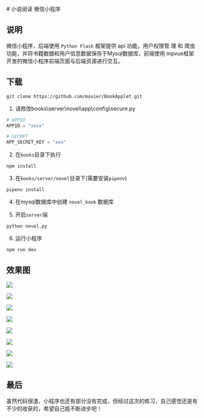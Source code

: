 ﻿﻿# 小说阅读  微信小程序

说明
--
微信小程序，后端使用 `Python Flask` 框架提供 api 功能，用户权限管
理 和 爬虫功能，并将书籍数据和用户信息数据保存于Mysql数据库，前端使用
mpvue框架开发的微信小程序前端页面与后端资源进行交互。



下载
--
```shell
git clone https://github.com/moxier/BookApplet.git
```
1. 请修改books\server\novel\app\config\secure.py
```python
# APPID
APPID = "xxxx"

# SECRET
APP_SECRET_KEY = "xxx"
```


2. 在`books`目录下执行
```shell
npm install
```


3. 在`books/server/novel`目录下(需要安装`pipenv`)
```shell
pipenv install
```

4. 在mysql数据库中创建 `novel_book` 数据库

5. 开启`server`端
```shell
python novel.py
```


6. 运行小程序
```shell 
npm run dev
```


效果图
--
![](https://github.com/moxier/BookApplet/blob/master/img/01.png)

![](https://github.com/moxier/BookApplet/blob/master/img/02.jpg)

![](https://github.com/moxier/BookApplet/blob/master/img/03.jpg)

![](https://github.com/moxier/BookApplet/blob/master/img/07.png)

![](https://github.com/moxier/BookApplet/blob/master/img/08.png)

![](https://github.com/moxier/BookApplet/blob/master/img/04.png)

![](https://github.com/moxier/BookApplet/blob/master/img/05.png)

![](https://github.com/moxier/BookApplet/blob/master/img/06.jpg)

最后
--
虽然代码很渣，小程序也还有部分没有完成，但经过这次的练习，自己感觉还是有不少的收获的，希望自己能不断进步吧！


